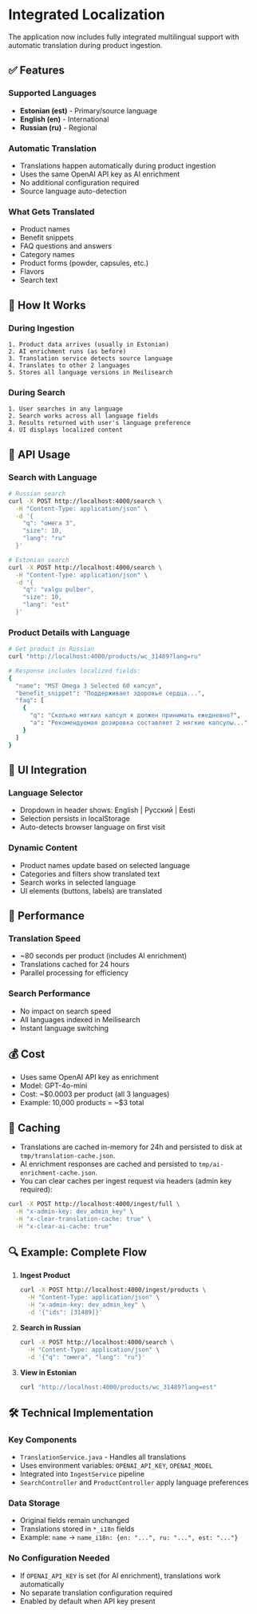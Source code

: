 # Integrated Localization

The application now includes fully integrated multilingual support with automatic translation during product ingestion.

## ✅ Features

### Supported Languages
- **Estonian (est)** - Primary/source language
- **English (en)** - International
- **Russian (ru)** - Regional

### Automatic Translation
- Translations happen automatically during product ingestion
- Uses the same OpenAI API key as AI enrichment
- No additional configuration required
- Source language auto-detection

### What Gets Translated
- Product names
- Benefit snippets
- FAQ questions and answers
- Category names
- Product forms (powder, capsules, etc.)
- Flavors
- Search text

## 🔧 How It Works

### During Ingestion
```
1. Product data arrives (usually in Estonian)
2. AI enrichment runs (as before)
3. Translation service detects source language
4. Translates to other 2 languages
5. Stores all language versions in Meilisearch
```

### During Search
```
1. User searches in any language
2. Search works across all language fields
3. Results returned with user's language preference
4. UI displays localized content
```

## 📡 API Usage

### Search with Language
```bash
# Russian search
curl -X POST http://localhost:4000/search \
  -H "Content-Type: application/json" \
  -d '{
    "q": "омега 3",
    "size": 10,
    "lang": "ru"
  }'

# Estonian search  
curl -X POST http://localhost:4000/search \
  -H "Content-Type: application/json" \
  -d '{
    "q": "valgu pulber",
    "size": 10,
    "lang": "est"
  }'
```

### Product Details with Language
```bash
# Get product in Russian
curl "http://localhost:4000/products/wc_31489?lang=ru"

# Response includes localized fields:
{
  "name": "MST Omega 3 Selected 60 капсул",
  "benefit_snippet": "Поддерживает здоровье сердца...",
  "faq": [
    {
      "q": "Сколько мягких капсул я должен принимать ежедневно?",
      "a": "Рекомендуемая дозировка составляет 2 мягкие капсулы..."
    }
  ]
}
```

## 🎨 UI Integration

### Language Selector
- Dropdown in header shows: English | Русский | Eesti
- Selection persists in localStorage
- Auto-detects browser language on first visit

### Dynamic Content
- Product names update based on selected language
- Categories and filters show translated text
- Search works in selected language
- UI elements (buttons, labels) are translated

## 🚀 Performance

### Translation Speed
- ~80 seconds per product (includes AI enrichment)
- Translations cached for 24 hours
- Parallel processing for efficiency

### Search Performance
- No impact on search speed
- All languages indexed in Meilisearch
- Instant language switching

## 💰 Cost

- Uses same OpenAI API key as enrichment
- Model: GPT-4o-mini
- Cost: ~$0.0003 per product (all 3 languages)
- Example: 10,000 products = ~$3 total

## 🧠 Caching

- Translations are cached in-memory for 24h and persisted to disk at `tmp/translation-cache.json`.
- AI enrichment responses are cached and persisted to `tmp/ai-enrichment-cache.json`.
- You can clear caches per ingest request via headers (admin key required):

```bash
curl -X POST http://localhost:4000/ingest/full \
  -H "x-admin-key: dev_admin_key" \
  -H "x-clear-translation-cache: true" \
  -H "x-clear-ai-cache: true"
```

## 🔍 Example: Complete Flow

1. **Ingest Product**
   ```bash
   curl -X POST http://localhost:4000/ingest/products \
     -H "Content-Type: application/json" \
     -H "x-admin-key: dev_admin_key" \
     -d '{"ids": [31489]}'
   ```

2. **Search in Russian**
   ```bash
   curl -X POST http://localhost:4000/search \
     -H "Content-Type: application/json" \
     -d '{"q": "омега", "lang": "ru"}'
   ```

3. **View in Estonian**
   ```bash
   curl "http://localhost:4000/products/wc_31489?lang=est"
   ```

## 🛠️ Technical Implementation

### Key Components
- `TranslationService.java` - Handles all translations
- Uses environment variables: `OPENAI_API_KEY`, `OPENAI_MODEL`
- Integrated into `IngestService` pipeline
- `SearchController` and `ProductController` apply language preferences

### Data Storage
- Original fields remain unchanged
- Translations stored in `*_i18n` fields
- Example: `name` → `name_i18n: {en: "...", ru: "...", est: "..."}`

### No Configuration Needed
- If `OPENAI_API_KEY` is set (for AI enrichment), translations work automatically
- No separate translation configuration required
- Enabled by default when API key present
